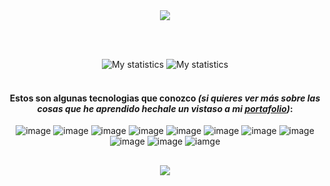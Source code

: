 <!--
**loannesdev/loannesdev** is a ✨ _special_ ✨ repository because its `README.md` (this file) appears on your GitHub profile.

Here are some ideas to get you started:

- 🔭 I’m currently working on ...
- 🌱 I’m currently learning ...
- 👯 I’m looking to collaborate on ...
- 🤔 I’m looking for help with ...
- 💬 Ask me about ...
- 📫 How to reach me: ...
- 😄 Pronouns: ...
- ⚡ Fun fact: ...

[![Loannes's GitHub stats](https://github-readme-stats.vercel.app/api?username=loannesdev&count_private=true&show_icons=true&theme=black&bg_color=00000000&border_color=6565652e&custom_title=My&nbsp;statistics)](https://github.com/loannesdev/github-readme-stats)

[![Top Langs](https://github-readme-stats.vercel.app/api/top-langs/?username=loannesdev&langs_count=10&theme=black&bg_color=00000000&border_color=6565652e&layout=compact&custom_title=Most&nbsp;used&nbsp;languages)](https://github.com/loannesdev/github-readme-stats)
-->

<div align="center">
  <a href="https://www.linkedin.com/in/sebastian-c-130476121">
    <img src="https://img.shields.io/badge/LinkedIn-0077B5?style=for-the-badge&logo=linkedin&logoColor=white" />
  </a>
</section>

<br><br>

<section>
  <img alt="My statistics" src="https://github-readme-stats.vercel.app/api?username=loannesdev&count_private=true&show_icons=true&theme=black&bg_color=00000000&border_color=6565652e&custom_title=My&nbsp;statistics" />

<img alt="My statistics" src="https://github-readme-stats.vercel.app/api/top-langs/?username=loannesdev&langs_count=10&theme=black&bg_color=00000000&border_color=6565652e&layout=compact&custom_title=Most&nbsp;used&nbsp;languages" />
</section>

<br>

#### Estos son algunas tecnologias que conozco *(si quieres ver más sobre las cosas que he aprendido hechale un vistaso a mi [portafolio](https://loannesdev.netlify.app/#knowledge))*:

![image](https://img.shields.io/badge/JavaScript-323330?style=for-the-badge&logo=javascript&logoColor=F7DF1E)
![image](https://img.shields.io/badge/HTML5-E34F26?style=for-the-badge&logo=html5&logoColor=white)
![image](https://img.shields.io/badge/CSS3-1572B6?style=for-the-badge&logo=css3&logoColor=white)
![image](https://img.shields.io/badge/React-20232A?style=for-the-badge&logo=react&logoColor=61DAFB)
![image](https://img.shields.io/badge/GitHub-100000?style=for-the-badge&logo=github&logoColor=white)
![image](https://img.shields.io/badge/Markdown-000000?style=for-the-badge&logo=markdown&logoColor=white)
![image](https://img.shields.io/badge/Netlify-00C7B7?style=for-the-badge&logo=netlify&logoColor=white)
![image](https://img.shields.io/badge/Tailwind_CSS-38B2AC?style=for-the-badge&logo=tailwind-css&logoColor=white)
![image](https://img.shields.io/badge/Astro-0C1222?style=for-the-badge&logo=astro&logoColor=FDFDFE)
![image](https://img.shields.io/badge/Vite-B73BFE?style=for-the-badge&logo=vite&logoColor=FFD62E)
![iamge](https://img.shields.io/badge/GIT-E44C30?style=for-the-badge&logo=git&logoColor=white)

##
<img src="https://komarev.com/ghpvc/?username=loannesdev" />
